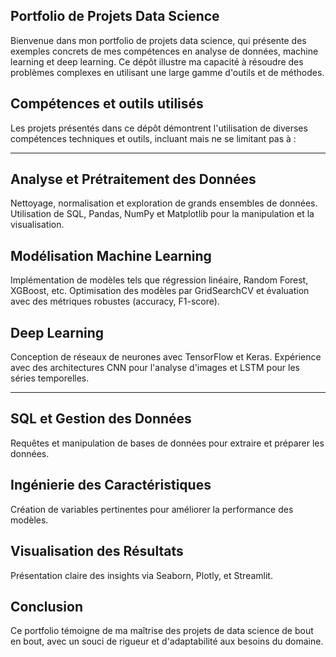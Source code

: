 Portfolio de Projets Data Science
-----

Bienvenue dans mon portfolio de projets data science, qui présente des exemples concrets de mes compétences en analyse de données, machine learning et deep learning. Ce dépôt illustre ma capacité à résoudre des problèmes complexes en utilisant une large gamme d'outils et de méthodes.

Compétences et outils utilisés
-----
Les projets présentés dans ce dépôt démontrent l'utilisation de diverses compétences techniques et outils, incluant mais ne se limitant pas à :

-----
Analyse et Prétraitement des Données
-----

Nettoyage, normalisation et exploration de grands ensembles de données.
Utilisation de SQL, Pandas, NumPy et Matplotlib pour la manipulation et la visualisation.

Modélisation Machine Learning
-----

Implémentation de modèles tels que régression linéaire, Random Forest, XGBoost, etc.
Optimisation des modèles par GridSearchCV et évaluation avec des métriques robustes (accuracy, F1-score).

Deep Learning
-----
Conception de réseaux de neurones avec TensorFlow et Keras.
Expérience avec des architectures CNN pour l'analyse d'images et LSTM pour les séries temporelles.

-----
SQL et Gestion des Données
-----

Requêtes et manipulation de bases de données pour extraire et préparer les données.


Ingénierie des Caractéristiques
------
Création de variables pertinentes pour améliorer la performance des modèles.



Visualisation des Résultats
-----


Présentation claire des insights via Seaborn, Plotly, et Streamlit.

Conclusion
-----

Ce portfolio témoigne de ma maîtrise des projets de data science de bout en bout, avec un souci de rigueur et d'adaptabilité aux besoins du domaine.
